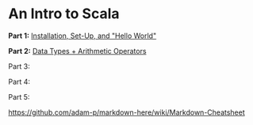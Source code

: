 # An Intro to Scala

**Part 1:** [Installation, Set-Up, and "Hello World"](https://medium.com/@hjhuney/an-intro-to-scala-part-1-installation-set-up-and-hello-world-58a076a6818e)

**Part 2:** [Data Types + Arithmetic Operators](https://medium.com/@hjhuney/an-intro-to-scala-part-2-data-types-arithmetic-operators-eb54911c3fc7)

Part 3:

Part 4: 

Part 5: 

https://github.com/adam-p/markdown-here/wiki/Markdown-Cheatsheet
